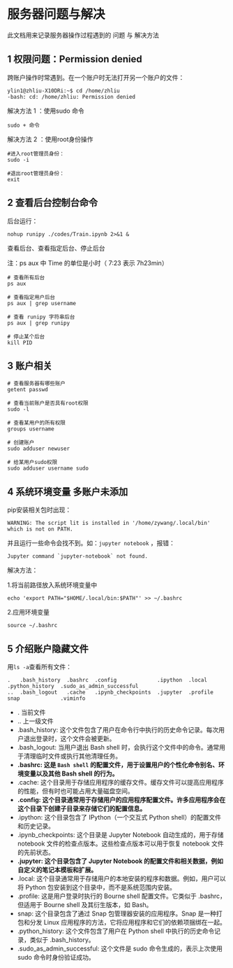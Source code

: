 # 服务器问题与解决

此文档用来记录服务器操作过程遇到的 问题 与 解决方法

## 1 权限问题：Permission denied

跨账户操作时常遇到。在一个账户时无法打开另一个账户的文件：

```
ylin1@zhliu-X10DRi:~$ cd /home/zhliu
-bash: cd: /home/zhliu: Permission denied
```

解决方法 1 ：使用sudo 命令

```
sudo + 命令
```

解决方法 2 ：使用root身份操作

```
#进入root管理员身份：
sudo -i

#退出root管理员身份：
exit
```

## 2 查看后台控制台命令

后台运行：

```
nohup runipy ./codes/Train.ipynb 2>&1 &
```

查看后台、查看指定后台、停止后台

注：ps aux 中 Time 的单位是小时（ 7:23 表示 7h23min）

```
# 查看所有后台
ps aux 

# 查看指定用户后台
ps aux | grep username

# 查看 runipy 字符串后台
ps aux | grep runipy

# 停止某个后台
kill PID
```

## 3 账户相关

```
# 查看服务器有哪些账户
getent passwd

# 查看当前账户是否具有root权限
sudo -l

# 查看某用户的所有权限
groups username

# 创建账户
sudo adduser newuser

# 给某用户sudo权限
sudo adduser username sudo
```

## 4 系统环境变量 多账户未添加

pip安装相关包时出现：

```
WARNING: The script lit is installed in '/home/zywang/.local/bin' which is not on PATH.
```

并且运行一些命令会找不到。如：`jupyter notebook` ，报错：

```
Jupyter command `jupyter-notebook` not found.
```

解决方法：

1.将当前路径放入系统环境变量中

```
echo 'export PATH="$HOME/.local/bin:$PATH"' >> ~/.bashrc
```
2.应用环境变量

```
source ~/.bashrc
```

## 5 介绍账户隐藏文件

用`ls -a`查看所有文件：

```
.   .bash_history  .bashrc  .config             .ipython  .local    .python_history  .sudo_as_admin_successful
..  .bash_logout   .cache   .ipynb_checkpoints  .jupyter  .profile  snap             .viminfo
```

- . 当前文件
- .. 上一级文件
- .bash_history: 这个文件包含了用户在命令行中执行的历史命令记录。每次用户退出登录时，这个文件会被更新。
- .bash_logout: 当用户退出 Bash shell 时，会执行这个文件中的命令。通常用于清理临时文件或执行其他清理任务。
- **.bashrc: 这是 `Bash shell` 的配置文件，用于设置用户的个性化命令别名、环境变量以及其他 Bash shell 的行为。**
- .cache: 这个目录用于存储应用程序的缓存文件。缓存文件可以提高应用程序的性能，但有时也可能占用大量磁盘空间。
- **.config: 这个目录通常用于存储用户的应用程序配置文件。许多应用程序会在这个目录下创建子目录来存储它们的配置信息。**
- .ipython: 这个目录包含了 IPython（一个交互式 Python shell）的配置文件和历史记录。
- .ipynb_checkpoints: 这个目录是 Jupyter Notebook 自动生成的，用于存储 notebook 文件的检查点版本。这些检查点版本可以用于恢复 notebook 文件的先前状态。
- **.jupyter: 这个目录包含了 Jupyter Notebook 的配置文件和相关数据，例如自定义的笔记本模板和扩展。**
- .local: 这个目录通常用于存储用户的本地安装的程序和数据。例如，用户可以将 Python 包安装到这个目录中，而不是系统范围内安装。
- .profile: 这是用户登录时执行的 Bourne shell 配置文件。它类似于 .bashrc，但适用于 Bourne shell 及其衍生版本，如 Bash。
- snap: 这个目录包含了通过 Snap 包管理器安装的应用程序。Snap 是一种打包和分发 Linux 应用程序的方法，它将应用程序和它们的依赖项捆绑在一起。
- .python_history: 这个文件包含了用户在 Python shell 中执行的历史命令记录，类似于 .bash_history。
- .sudo_as_admin_successful: 这个文件是 sudo 命令生成的，表示上次使用 sudo 命令时身份验证成功。





